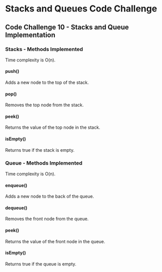 # Stacks and Queues Code Challenge

## Code Challenge 10 - Stacks and Queue Implementation

### Stacks - Methods Implemented

Time complexity is O(n).

#### push()

Adds a new node to the top of the stack.

#### pop()

Removes the top node from the stack.

#### peek()

Returns the value of the top node in the stack.

#### isEmpty()

Returns true if the stack is empty.

### Queue - Methods Implemented

Time complexity is O(n).

#### enqueue()

Adds a new node to the back of the queue.

#### dequeue()

Removes the front node from the queue.

#### peek()

Returns the value of the front node in the queue.

#### isEmpty()

Returns true if the queue is empty.


